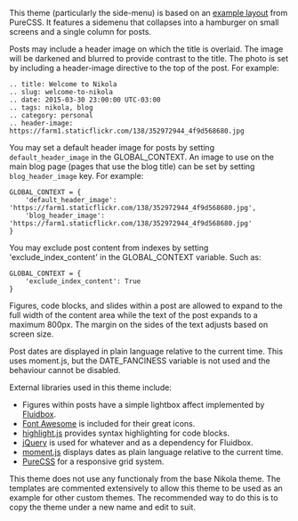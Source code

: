 This theme (particularly the side-menu) is based on an 
[example layout](http://purecss.io/layouts/side-menu/) from PureCSS. 
It features a sidemenu that collapses into a hamburger on small screens
and a single column for posts. 

Posts may include a header image on which the title is overlaid. The
image will be darkened and blurred to provide contrast to the title. The 
photo is set by including a header-image directive to the top of the post.
For example:

```
.. title: Welcome to Nikola
.. slug: welcome-to-nikola
.. date: 2015-03-30 23:00:00 UTC-03:00
.. tags: nikola, blog
.. category: personal
.. header-image: https://farm1.staticflickr.com/138/352972944_4f9d568680.jpg
```

You may set a default header image for posts by setting 
``default_header_image`` in the GLOBAL_CONTEXT. An image to use on the main 
blog page (pages that use the blog title) can be set by setting
``blog_header_image`` key. For example:

```
GLOBAL_CONTEXT = {
    'default_header_image': 'https://farm1.staticflickr.com/138/352972944_4f9d568680.jpg',
    'blog_header_image': 'https://farm1.staticflickr.com/138/352972944_4f9d568680.jpg'
}
```

You may exclude post content from indexes by setting 'exclude_index_content'
in the GLOBAL_CONTEXT variable. Such as:

```
GLOBAL_CONTEXT = {
    'exclude_index_content': True
}
```

Figures, code blocks, and slides within a post are allowed to expand to the 
full width of the content area while the text of the post expands to a 
maximum 800px. The margin on the sides of the text adjusts based on screen
size.

Post dates are displayed in plain language relative to the current time. This
uses moment.js, but the DATE_FANCINESS variable is not used and the 
behaviour cannot be disabled.

External libraries used in this theme include:

* Figures within posts have a simple lightbox affect implemented by 
  [Fluidbox](http://terrymun.github.io/Fluidbox/).
* [Font Awesome](https://fortawesome.github.io/Font-Awesome/) is included for
  their great icons.
* [highlight.js](https://highlightjs.org/) provides syntax highlighting for 
  code blocks.
* [jQuery](https://jquery.com/) is used for whatever and as a dependency for 
  Fluidbox.
* [moment.js](http://momentjs.com/) displays dates as plain language relative 
  to the current time. 
* [PureCSS](http://purecss.io) for a responsive grid system.

This theme does not use any functionaly from the base Nikola theme. The templates 
are commented extensively to allow this theme to be used as an example for other 
custom themes. The recommended way to do this is to copy the theme under a new 
name and edit to suit. 